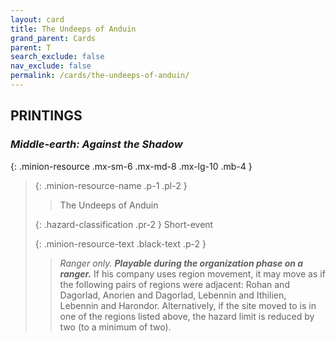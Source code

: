```yaml
---
layout: card
title: The Undeeps of Anduin
grand_parent: Cards
parent: T
search_exclude: false
nav_exclude: false
permalink: /cards/the-undeeps-of-anduin/
---
```


## PRINTINGS


### _Middle-earth: Against the Shadow_

{: .minion-resource .mx-sm-6 .mx-md-8 .mx-lg-10 .mb-4 }
> {: .minion-resource-name .p-1 .pl-2 }
> > <div class="hazard-mp"></div>
> > <div class="card-name">The Undeeps of Anduin</div>
>
> {: .hazard-classification .pr-2 }
> Short-event
>
> {: .minion-resource-text .black-text .p-2 }
> > _Ranger only._ ***Playable during the organization phase on a ranger.*** If his company uses region movement, it may move as if the following pairs of regions were adjacent: Rohan and Dagorlad, Anorien and Dagorlad, Lebennin and Ithilien, Lebennin and Harondor. Alternatively, if the site moved to is in one of the regions listed above, the hazard limit is reduced by two (to a minimum of two). 
> 
